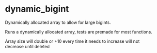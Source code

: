 # dynamic_bigint
Dynamically allocated array to allow for large bigints.

Runs a dynamically allocated array, tests are premade for most functions.

Array size will double or +10 every time it needs to increase
will not decrease until deleted
